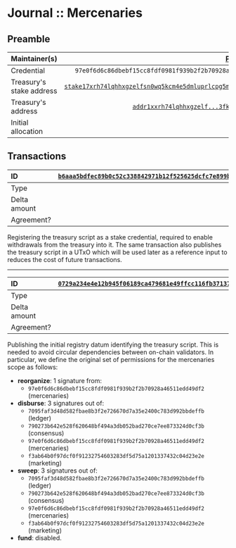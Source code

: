 # Journal :: Mercenaries

## Preamble

| Maintainer(s)            | [Pi Lanningham][]                                                 |
| :---                     | ---:                                                              |
| Credential               | `97e0f6d6c86dbebf15cc8fdf0981f939b2f2b70928a46511edd49df2`        |
| Treasury's stake address | [`stake17xrh74lqhhxgzelfsn0wq5kcm4e5dmluprlcpg5mq30p5yqhgk7k8`][] |
| Treasury's address       | [`addr1xxrh74lqhhxgzelf...3fkpz7rggqpymr9r`][]                    |
| Initial allocation       | ₳500,000                                                          |

## Transactions

| ID           | [`b6aaa5bdfec89b0c52c338842971b12f525625dcfc7e899b4c8ebb15f8a45857`][] |
| :---         | ---:                                                                   |
| Type         | `initialize`                                                           |
| Delta amount | 0                                                                      |
| Agreement?   | N/A                                                                    |

Registering the treasury script as a stake credential, required to enable withdrawals from the treasury into it. The same transaction also publishes the treasury script in a UTxO which will be used later as a reference input to reduces the cost of future transactions.

---

| ID           | [`0729a234e4e12b945f06189ca479681e49ffcc116fb3713720bada72180fe27c`][] |
| :---         | ---:                                                                   |
| Type         | `publish`                                                              |
| Delta amount | 0                                                                      |
| Agreement?   | N/A                                                                    |

Publishing the initial registry datum identifying the treasury script. This is needed to avoid circular dependencies between on-chain validators. In particular, we define the original set of permissions for the mercenaries scope as follows:

- **reorganize**: 1 signature from:
  - `97e0f6d6c86dbebf15cc8fdf0981f939b2f2b70928a46511edd49df2` (mercenaries)
- **disburse**: 3 signatures out of:
  - `7095faf3d48d582fbae8b3f2e726670d7a35e2400c783d992bbdeffb` (ledger)
  - `790273b642e528f620648bf494a3db052bad270ce7ee873324d0cf3b` (consensus)
  - `97e0f6d6c86dbebf15cc8fdf0981f939b2f2b70928a46511edd49df2` (mercenaries)
  - `f3ab64b0f97dcf0f91232754603283df5d75a1201337432c04d23e2e` (marketing)
- **sweep**: 3 signatures out of:
  - `7095faf3d48d582fbae8b3f2e726670d7a35e2400c783d992bbdeffb` (ledger)
  - `790273b642e528f620648bf494a3db052bad270ce7ee873324d0cf3b` (consensus)
  - `97e0f6d6c86dbebf15cc8fdf0981f939b2f2b70928a46511edd49df2` (mercenaries)
  - `f3ab64b0f97dcf0f91232754603283df5d75a1201337432c04d23e2e` (marketing)
- **fund**: disabled.

[Pi Lanningham]: https://github.com/Quantumplation

<!-- TODO: use explorer.cardano.org deeplink once it supports stake addresses -->
[`stake17xrh74lqhhxgzelfsn0wq5kcm4e5dmluprlcpg5mq30p5yqhgk7k8`]: https://cardanoscan.io/stakeKey/stake17xrh74lqhhxgzelfsn0wq5kcm4e5dmluprlcpg5mq30p5yqhgk7k8
[`addr1xxrh74lqhhxgzelf...3fkpz7rggqpymr9r`]: https://explorer.cardano.org/address/addr1xxrh74lqhhxgzelfsn0wq5kcm4e5dmluprlcpg5mq30p5yy80at7p0wvs9n7npx7upfd3htngmhlcz8lsz3fkpz7rggqpymr9r

[`0729a234e4e12b945f06189ca479681e49ffcc116fb3713720bada72180fe27c`]: https://explorer.cardano.org/tx/0729a234e4e12b945f06189ca479681e49ffcc116fb3713720bada72180fe27c
[`b6aaa5bdfec89b0c52c338842971b12f525625dcfc7e899b4c8ebb15f8a45857`]: https://explorer.cardano.org/tx/b6aaa5bdfec89b0c52c338842971b12f525625dcfc7e899b4c8ebb15f8a45857
